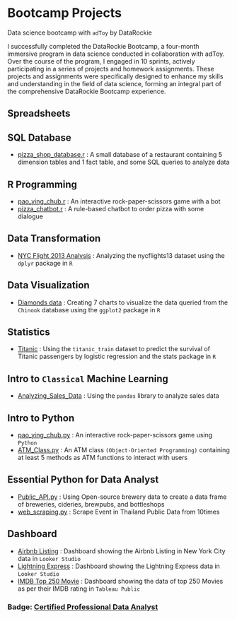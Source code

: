 # Bootcamp Projects

Data science bootcamp with `adToy` by DataRockie

I successfully completed the DataRockie Bootcamp, a four-month immersive program in data science conducted in collaboration with adToy. Over the course of the program, I engaged in 10 sprints, actively participating in a series of projects and homework assignments. These projects and assignments were specifically designed to enhance my skills and understanding in the field of data science, forming an integral part of the comprehensive DataRockie Bootcamp experience.

## **Spreadsheets**

## **SQL Database**
- [pizza_shop_database.r](https://github.com/Jintawee-s/bootcamp_projects/blob/main/SQL%20Database/pizza_shop_database.r) : A small database of a restaurant containing 5 dimension tables and 1 fact table, and some SQL queries to analyze data

## **R Programming**
- [pao_ying_chub.r](https://github.com/Jintawee-s/bootcamp_projects/blob/main/R%20Programming/pao_ying_chub.r) : An interactive rock-paper-scissors game with a bot
- [pizza_chatbot.r](https://github.com/Jintawee-s/bootcamp_projects/blob/main/R%20Programming/pizza_chatbot.r) : A rule-based chatbot to order pizza with some dialogue

## **Data Transformation**
- [NYC Flight 2013 Analysis](https://github.com/Jintawee-s/bootcamp_projects/blob/main/NYC%20Flights%202013%20Analysis.r) : Analyzing the nycflights13 dataset using the `dplyr` package in `R`

## **Data Visualization**
- [Diamonds data](https://github.com/Jintawee-s/bootcamp_projects/blob/main/diamonds%20data-visualization.pdf) : Creating 7 charts to visualize the data queried from the `Chinook` database using the `ggplot2` package in `R`

## **Statistics**
- [Titanic](https://github.com/Jintawee-s/bootcamp_projects/blob/main/Titanic_%20Logistic%20regression.pdf) : Using the `titanic_train` dataset to predict the survival of Titanic passengers by logistic regression and the stats package in `R`

## **Intro to `Classical` Machine Learning**
- [Analyzing_Sales_Data](https://github.com/Jintawee-s/bootcamp_projects/blob/main/Python/Course%20Pandas%20Foundation%20-%20Final%20Project.ipynb) : Using the `pandas` library to analyze sales data

## **Intro to Python**
- [pao_ying_chub.py](https://github.com/Jintawee-s/bootcamp_projects/blob/main/Python/pao_ying_chub.py) : An interactive rock-paper-scissors game using `Python`
- [ATM_Class.py](https://github.com/Jintawee-s/bootcamp_projects/blob/main/Python/ATM_class.py) : An ATM class `(Object-Oriented Programming)` containing at least 5 methods as ATM functions to interact with users

## **Essential Python for Data Analyst**
- [Public_API.py](https://github.com/Jintawee-s/bootcamp_projects/blob/main/Python/Public_API.py) : Using Open-source brewery data to create a data frame of breweries, cideries, brewpubs, and bottleshops
- [web_scraping.py](https://github.com/Jintawee-s/bootcamp_projects/blob/main/Python/web_scraping.py) : Scrape Event in Thailand Public Data from 10times

## **Dashboard**
- [Airbnb Listing](https://lookerstudio.google.com/reporting/d3b6d1b5-cde4-4aac-94a5-cf3c4f9724e3) : Dashboard showing the Airbnb Listing in New York City data in `Looker Studio`
- [Lightning Express](https://lookerstudio.google.com/reporting/9656af7e-7c5b-4e03-9bba-eb5be043b1e8) : Dashboard showing the Lightning Express data in `Looker Studio`
- [IMDB Top 250 Movie](https://public.tableau.com/views/IMDBTop250Movie/IMDBTop250Movies?:language=en-US&:display_count=n&:origin=viz_share_link) : Dashboard showing the data of top 250 Movies as per their IMDB rating in `Tableau Public`

### **Badge:** [Certified Professional Data Analyst](https://badgr.com/public/assertions/dW-wYq_EThSE8bB6uX2s8w)
